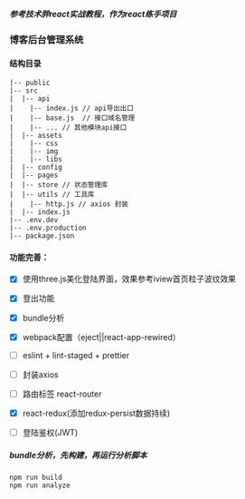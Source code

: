 ##### 参考技术胖react实战教程，作为react练手项目

### 博客后台管理系统


#### 结构目录
```
|-- public
|-- src
|  |-- api
|    |-- index.js // api导出出口
|    |-- base.js  // 接口域名管理
|    |-- ... // 其他模块api接口
|  |-- assets
|    |-- css
|    |-- img
|    |-- libs
|  |-- config
|  |-- pages
|  |-- store // 状态管理库
|  |-- utils // 工具库
|    |-- http.js // axios 封装
|  |-- index.js
|-- .env.dev
|-- .env.production
|-- package.json
```
#### 功能完善：
- [x] 使用three.js美化登陆界面，效果参考iview首页粒子波纹效果
- [x] 登出功能
- [x] bundle分析
- [x] webpack配置（eject||react-app-rewired）
- [ ] eslint + lint-staged + prettier
- [ ] 封装axios
- [ ] 路由标签 react-router
- [x] react-redux(添加redux-persist数据持续)
- [ ] 登陆鉴权(JWT)


##### bundle分析，先构建，再运行分析脚本

```
npm run build
npm run analyze
```